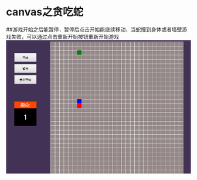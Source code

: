 # canvas之贪吃蛇
##游戏开始之后能暂停，暂停后点击开始能继续移动，当蛇撞到身体或者墙壁游戏失败，可以通过点击重新开始按钮重新开始游戏
![image](https://github.com/freefy/img-storage/blob/master/canvas-snake.PNG)
